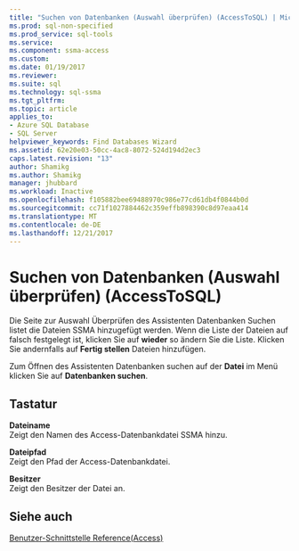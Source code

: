 ```yaml
---
title: "Suchen von Datenbanken (Auswahl überprüfen) (AccessToSQL) | Microsoft Docs"
ms.prod: sql-non-specified
ms.prod_service: sql-tools
ms.service: 
ms.component: ssma-access
ms.custom: 
ms.date: 01/19/2017
ms.reviewer: 
ms.suite: sql
ms.technology: sql-ssma
ms.tgt_pltfrm: 
ms.topic: article
applies_to:
- Azure SQL Database
- SQL Server
helpviewer_keywords: Find Databases Wizard
ms.assetid: 62e20e03-50cc-4ac8-8072-524d194d2ec3
caps.latest.revision: "13"
author: Shamikg
ms.author: Shamikg
manager: jhubbard
ms.workload: Inactive
ms.openlocfilehash: f105882bee69488970c986e77cd61db4f0844b0d
ms.sourcegitcommit: cc71f1027884462c359effb898390c8d97eaa414
ms.translationtype: MT
ms.contentlocale: de-DE
ms.lasthandoff: 12/21/2017
---
```

# <a name="find-databases-wizard-verify-selection-accesstosql"></a>Suchen von Datenbanken (Auswahl überprüfen) (AccessToSQL)
Die Seite zur Auswahl Überprüfen des Assistenten Datenbanken Suchen listet die Dateien SSMA hinzugefügt werden. Wenn die Liste der Dateien auf falsch festgelegt ist, klicken Sie auf **wieder** so ändern Sie die Liste. Klicken Sie andernfalls auf **Fertig stellen** Dateien hinzufügen.  
  
Zum Öffnen des Assistenten Datenbanken suchen auf der **Datei** im Menü klicken Sie auf **Datenbanken suchen**.  
  
## <a name="options"></a>Tastatur  
**Dateiname**  
Zeigt den Namen des Access-Datenbankdatei SSMA hinzu.  
  
**Dateipfad**  
Zeigt den Pfad der Access-Datenbankdatei.  
  
**Besitzer**  
Zeigt den Besitzer der Datei an.  
  
## <a name="see-also"></a>Siehe auch  
[Benutzer-Schnittstelle Reference(Access)](http://msdn.microsoft.com/en-us/af24c303-4a41-449b-9c86-d6558a97e839)  
  
